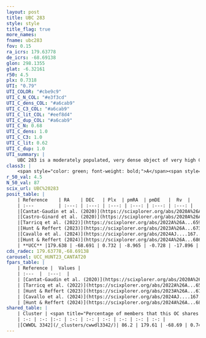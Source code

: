 ```yaml
---
layout: post
title: UBC 283
style: style
title_flag: true
more_names: 
fname: ubc283
fov: 0.15
ra_icrs: 179.63778
de_icrs: -68.69138
glon: 298.1355
glat: -6.32161
r50: 4.5
plx: 0.7318
UTI: "0.79"
UTI_COLOR: "#cbe9c9"
UTI_C_N_COL: "#e3f3cd"
UTI_C_dens_COL: "#a6cab9"
UTI_C_C3_COL: "#a6cab9"
UTI_C_lit_COL: "#eef8d4"
UTI_C_dup_COL: "#a6cab9"
UTI_C_N: 0.68
UTI_C_dens: 1.0
UTI_C_C3: 1.0
UTI_C_lit: 0.62
UTI_C_dup: 1.0
UTI_summary: |
    UBC 283 is a moderately populated, very dense object of very high C3 quality. It is moderately studied in the literature. This object shares a large percentage of members with a later reported entry.
class3: |
    <span style="color: green; font-weight: bold;">A</span><span style="color: green; font-weight: bold;">A</span>
r_50_val: 4.5
N_50_val: 87
scix_url: UBC%20283
posit_table: |
    | Reference    | RA    | DEC   | Plx  | pmRA  | pmDE   |  Rv  |
    | :---         | :---: | :---: | :---: | :---: | :---: | :---: |
    |[Cantat-Gaudin et al. (2020)](https://scixplorer.org/abs/2020A%26A...640A...1C) | 179.651 | -68.683 | 0.693 | -8.965 | -0.793 | -- |
    |[Castro-Ginard et al. (2020)](https://scixplorer.org/abs/2020A%26A...635A..45C) | 179.615 | -68.679 | 0.692 | -8.98 | -0.794 | -- |
    |[Tarricq et al. (2022)](https://scixplorer.org/abs/2022A%26A...659A..59T) | 179.651 | -68.688 | 0.74 | -8.976 | -0.716 | -- |
    |[Hunt & Reffert (2023)](https://scixplorer.org/abs/2023A%26A...673A.114H) | 179.644 | -68.694 | 0.723 | -8.983 | -0.725 | -3.48 |
    |[Cavallo et al. (2024)](https://scixplorer.org/abs/2024AJ....167...12C) | 179.599 | -68.68 | 0.726 | -- | -- | -- |
    |[Hunt & Reffert (2024)](https://scixplorer.org/abs/2024A%26A...686A..42H) | 179.644 | -68.694 | 0.723 | -8.983 | -0.725 | -3.48 |
    | **UCC** |179.638 | -68.691 | 0.732 | -8.965 | -0.728 | -17.896 | 
cds_radec: 179.63778,-68.69138
carousel: UCC_HUNT23_CANTAT20
fpars_table: |
    | Reference |  Values |
    | :---  |  :---:  |
    | [Cantat-Gaudin et al. (2020)](https://scixplorer.org/abs/2020A%26A...640A...1C) | `AVNN=0.48, DMNN=10.68, AgeNN=8.5` |
    | [Tarricq et al. (2022)](https://scixplorer.org/abs/2022A%26A...659A..59T) | `Dist=1322, logAgeNN=8.54` |
    | [Hunt & Reffert (2023)](https://scixplorer.org/abs/2023A%26A...673A.114H) | `AV50=0.378, diffAV50=0.921, MOD50=10.566, logAge50=8.345` |
    | [Cavallo et al. (2024)](https://scixplorer.org/abs/2024AJ....167...12C) | `AV50=0.51, dMod50=10.51, logAge50=8.64, [Fe/H]50=0.11` |
    | [Hunt & Reffert (2024)](https://scixplorer.org/abs/2024A%26A...686A..42H) | `MassJ=356.298` |
shared_table: |
    | Cluster | <span title="Percentage of members that this OC shares with the ones listed">%</span>   | RA   | DEC   | Plx   | pmRA  | pmDE  | Rv | UTI |
    | :-: | :-: |:-: | :-: | :-: | :-: | :-: | :-: | :-: |
    |[CWWDL 3342](/_clusters/cwwdl3342/)| 86.2 | 179.61 | -68.69 | 0.74 | -8.97 | -0.72 | -17.9 |0.02 |
---
```

